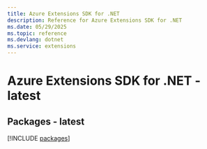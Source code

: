 ```yaml
---
title: Azure Extensions SDK for .NET
description: Reference for Azure Extensions SDK for .NET
ms.date: 05/29/2025
ms.topic: reference
ms.devlang: dotnet
ms.service: extensions
---
```

# Azure Extensions SDK for .NET - latest
## Packages - latest
[!INCLUDE [packages](extensions-index.md)]